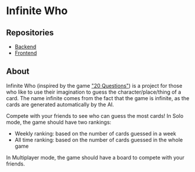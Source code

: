 # Infinite Who

## Repositories

- [Backend](./backend)
- [Frontend](./frontend)

## About <a name = "about"></a>

Infinite Who (inspired by the game ["20 Questions"](https://boardgamegeek.com/boardgame/3377/20-questions)) is a project for those who like to use their imagination to guess the character/place/thing of a card.
The name infinite comes from the fact that the game is infinite, as the cards are generated automatically by the AI.

Compete with your friends to see who can guess the most cards!
In Solo mode, the game should have two rankings:
- Weekly ranking: based on the number of cards guessed in a week
- All time ranking: based on the number of cards guessed in the whole game

In Multiplayer mode, the game should have a board to compete with your friends.
